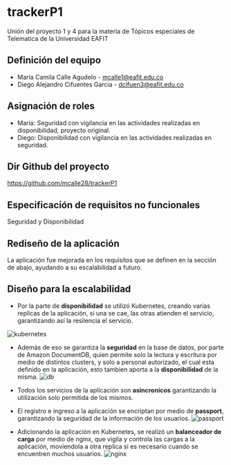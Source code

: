 # trackerP1
Unión del proyecto 1 y 4 para la materia de Tópicos especiales de Telematica de la Universidad EAFIT

## Definición del equipo

- Maria Camila Calle Agudelo - mcalle1@eafit.edu.co
- Diego Alejandro Cifuentes Garcia - dcifuen3@eafit.edu.co

## Asignación de roles

- Maria: Seguridad con vigilancia en las actividades realizadas en disponibilidad, proyecto original.
- Diego: Disponibilidad con vigilancia en las actividades realizadas en seguridad.

## Dir Github del proyecto

https://github.com/mcalle28/trackerP1

## Especificación de requisitos no funcionales

  Seguridad y Disponibilidad
  
## Rediseño de la aplicación

La aplicación fue mejorada en los requisitos que se definen en la sección de abajo, ayudando a su escalabilidad a futuro.

## Diseño para la escalabilidad

- Por la parte de **disponibilidad** se utilizó Kubernetes, creando varias replicas de la aplicación, si una se cae, las otras atienden el servicio, garantizando así la resilencia el servicio.

![kubernetes](https://upload.wikimedia.org/wikipedia/en/0/00/Kubernetes_%28container_engine%29.png)

- Además de eso se garantiza la **seguridad** en la base de datos, por parte de Amazon DocumentDB, quien permite solo la lectura y escritura por medio de distintos clusters, y solo a personal autorizado, el cual esta definido en la aplicación, esto tambien aporta a la **disponibilidad** de la misma.
![db](https://boylesoftware.com/blog/wp-content/uploads/2019/01/DocumentDB.jpg)

- Todos los servicios de la aplicación son **asincronicos** garantizando la utilización solo permitida de los mismos.
- El registro e ingreso a la aplicación se encriptan por medio de **passport**, garantizando la seguridad de la información de los usuarios.
![passport](https://cdn.glitch.com/project-avatar/0d184ee3-fd8d-4b94-acf4-b4e686e57375.png)

- Adicionando la aplicación en Kubernetes, se realizó un **balanceador de carga** por medio de nginx, que vigila y controla las cargas a la aplicación, moviendola a otra replica si es necesario cuando se encuentren muchos usuarios.
![nginx](https://www.sysadminsdecuba.com/wp-content/uploads/2018/11/Nginx-Logo-02.png)




